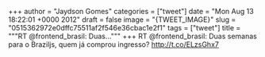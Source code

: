 
+++
author = "Jaydson Gomes"
categories = ["tweet"]
date = "Mon Aug 13 18:22:01 +0000 2012"
draft = false
image = "{TWEET_IMAGE}"
slug = "0515362972e0dffc75511af2f546e36cbac1e2f1"
tags = ["tweet"]
title = """RT @frontend_brasil: Duas..."""
+++
RT @frontend_brasil: Duas semanas para o Braziljs, quem já comprou ingresso? http://t.co/ELzsGhx7
